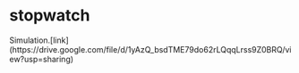 # stopwatch
<p>Simulation.[link](https://drive.google.com/file/d/1yAzQ_bsdTME79do62rLQqqLrss9Z0BRQ/view?usp=sharing)
  <p>
